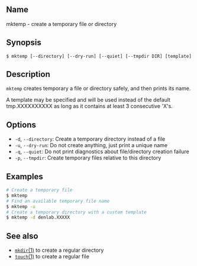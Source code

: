 ## Name

mktemp - create a temporary file or directory

## Synopsis

```**sh
$ mktemp [--directory] [--dry-run] [--quiet] [--tmpdir DIR] [template]
```

## Description

`mktemp` creates temporary a file or directory safely, and then prints its name.

A template may be specified and will be used instead of the default tmp.XXXXXXXXXX
as long as it contains at least 3 consecutive 'X's.

## Options

-   `-d`, `--directory`: Create a temporary directory instead of a file
-   `-u`, `--dry-run`: Do not create anything, just print a unique name
-   `-q`, `--quiet`: Do not print diagnostics about file/directory creation failure
-   `-p`, `--tmpdir`: Create temporary files relative to this directory

## Examples

```sh
# Create a temporary file
$ mktemp
# Find an available temporary file name
$ mktemp -u
# Create a temporary directory with a custom template
$ mktemp -d denlab.XXXXX
```

## See also

-   [`mkdir`(1)](help://man/1/mkdir) to create a regular directory
-   [`touch`(1)](help://man/1/touch) to create a regular file
